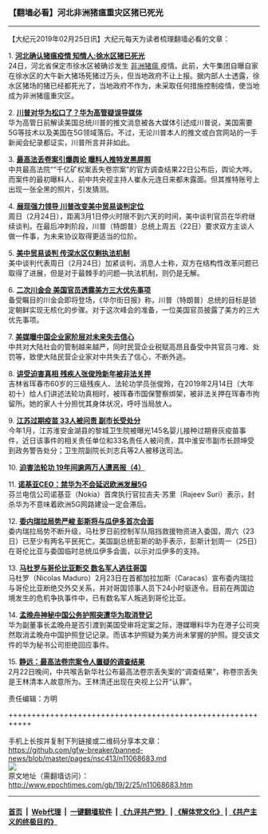 ### 【翻墙必看】河北非洲猪瘟重灾区猪已死光
------------------------

<p>
 【大纪元2019年02月25日讯】大纪元每天为读者梳理翻墙必看的文章：
</p>
<p>
 1.
 <b>
  <a href="http://www.epochtimes.com/gb/19/2/24/n11068355.htm" rel="noopener noreferrer" target="_blank">
   河北确认猪瘟疫情 知情人:徐水区猪已死光
  </a>
 </b>
 <br/>
 24日，河北省保定市徐水区被确诊发生
 <a href="http://www.epochtimes.com/gb/tag/%E9%9D%9E%E6%B4%B2%E7%8C%AA%E7%98%9F.html">
  非洲猪瘟
 </a>
 疫情。此前，大午集团自曝自家在徐水区的大午新大猪场死猪过万头，但当地政府不让上报。据内部人士透露，徐水区猪场的猪已经都死光了，当地政府不作为，未采取任何措施控制疫情，使当地成为非洲猪瘟重灾区。
</p>
<p>
 2.
 <b>
  <a href="http://www.epochtimes.com/gb/19/2/24/n11068381.htm" rel="noopener noreferrer" target="_blank">
   川普对华为松口了？华为高管疑误导媒体
  </a>
 </b>
 <br/>
 华为高管日前解读美国总统川普的推文消息被各大媒体引述成川普说，美国需要5G等技术以及美国在5G领域落后。不过，无论川普本人的推文或白宫网站的一手新闻会纪录都证实，川普所言并非如此。
</p>
<p>
 3.
 <b>
  <a href="http://www.epochtimes.com/gb/19/2/24/n11067110.htm" rel="noopener noreferrer" target="_blank">
   最高法丢卷案引爆舆论 曝料人推特发黑屏照
  </a>
 </b>
 <br/>
 中共最高法院““千亿矿权案丢失卷宗案”的官方调查结果22日公布后，舆论大哗。而案件的最初曝料人、前中共央视主持人崔永元连日来都未露面。但其推特账号上出现一张全黑的照片，引发猜测。
</p>
<p>
 4.
 <b>
  <a href="http://www.epochtimes.com/gb/19/2/24/n11068404.htm" rel="noopener noreferrer" target="_blank">
   展现强力领导 川普改变美中贸易谈判定位
  </a>
 </b>
 <br/>
 周日（2月24日），距离3月1日停火时限不到六天的时间，美中谈判官员在华府继续谈判。在最后冲刺阶段，川普（特朗普）总统上周五（22日）要求双方主谈人做一件事，为未来协议取得更适当的位阶。
</p>
<p>
 5.
 <b>
  <a href="http://www.epochtimes.com/gb/19/2/24/n11068455.htm" rel="noopener noreferrer" target="_blank">
   美中贸易谈判 传深水区仅剩执法机制
  </a>
 </b>
 <br/>
 美中谈判代表周日（2月24日）加紧谈判，消息人士称，双方在结构性改革问题已取得了进展，但是对于最棘手的问题—执法机制，则仍是无解。
</p>
<p>
 6.
 <b>
  <a href="http://www.epochtimes.com/gb/19/2/24/n11068276.htm" rel="noopener noreferrer" target="_blank">
   二次川金会 美国官员透露美方三大优先事项
  </a>
 </b>
 <br/>
 备受瞩目的川金会即将登场，《华尔街日报》称，川普（特朗普）总统的目标是锁定朝鲜实现无核化的步骤。对于这次峰会的准备，一位美国官员披露了美方的三大优先事项。
</p>
<p>
 7.
 <b>
  <a href="http://www.epochtimes.com/gb/19/2/24/n11068314.htm" rel="noopener noreferrer" target="_blank">
   美媒曝中国企业家阶层对未来失去信心
  </a>
 </b>
 <br/>
 中共对大陆社会的管制越来越严，同时民营企业税赋高昂且备受中共官员刁难、处罚等，致使大陆民营企业家对中共失去了信心，不断外逃。
</p>
<p>
 8.
 <b>
  <a href="http://www.epochtimes.com/gb/19/2/24/n11067727.htm" rel="noopener noreferrer" target="_blank">
   讲受迫害真相 残疾人张俊玲新年被非法关押
  </a>
 </b>
 <br/>
 吉林省珲春市60岁的三级残疾人、法轮功学员张俊玲，在2019年2月14日（大年初十）给人们讲述法轮功真相时，被珲春市国保警察绑架，被非法关押在珲春市拘留所。她的家人十分担忧其身体状况，呼吁当局放人。
</p>
<p>
 9.
 <b>
  <a href="http://www.epochtimes.com/gb/19/2/24/n11067735.htm" rel="noopener noreferrer" target="_blank">
   江苏过期疫苗 33人被问责 副市长受处分
  </a>
 </b>
 <br/>
 今年1月，江苏淮安金湖县的黎城卫生院被曝光145名婴儿接种过期脊灰疫苗事件，近日该事件的相关责任单位和33名责任人被问责，其中淮安市副市长顾坤受到政务警告处分；卫生院副院长刘志兵等2人被移送司法。
</p>
<p>
 10.
 <b>
  <a href="http://www.epochtimes.com/gb/19/2/24/n11068299.htm" rel="noopener noreferrer" target="_blank">
   迫害法轮功 19年间逾两万人遭恶报（4）
  </a>
 </b>
</p>
<p>
 11.
 <b>
  <a href="http://www.epochtimes.com/gb/19/2/24/n11068199.htm" rel="noopener noreferrer" target="_blank">
   诺基亚CEO：禁华为不会延迟欧洲发展5G
  </a>
 </b>
 <br/>
 芬兰电信公司诺基亚（Nokia）首席执行官拉吉夫·苏里（Rajeev Suri）表示，封杀华为不意味着欧洲5G网路建设一定会滞后。
</p>
<p>
 12.
 <b>
  <a href="http://www.epochtimes.com/gb/19/2/24/n11067617.htm" rel="noopener noreferrer" target="_blank">
   委内瑞拉局势严峻 彭斯将与瓜伊多首次会面
  </a>
 </b>
 <br/>
 委内瑞拉局势不断升级，马杜罗日前控制军队阻挡救援物资进入委国，周六（23日）已至少有两名平民死亡。美国副总统彭斯的助手表示，彭斯计划周一（25日）在哥伦比亚与委国临时总统瓜伊多会面，以示对瓜伊多的支持。
</p>
<p>
 13.
 <b>
  <a href="http://www.epochtimes.com/gb/19/2/24/n11068189.htm" rel="noopener noreferrer" target="_blank">
   马杜罗与哥伦比亚断交 数名军人逃往哥国
  </a>
 </b>
 <br/>
 马杜罗（Nicolas Maduro）2月23日在首都加拉加斯（Caracas）宣布委内瑞拉与哥伦比亚断绝交外交关系，并对哥国领事人员下24小时驱逐令。目前在两国边境发生的危机争执事件中，已有数名军人叛逃到哥伦比亚。
</p>
<p>
 14.
 <b>
  <a href="http://www.epochtimes.com/gb/19/2/24/n11067366.htm" rel="noopener noreferrer" target="_blank">
   孟晚舟神秘中国公务护照突遭华为取消登记
  </a>
 </b>
 <br/>
 华为副董事长孟晚舟是否引渡到美国受审将定案之际，港媒曝料华为在港子公司突然取消孟晚舟中国护照登记记录。而该本护照疑为美方尚未掌握的护照。提交该文件的华为秘书公司拒绝回应事件。
</p>
<p>
 15.
 <b>
  <a href="http://www.epochtimes.com/gb/19/2/24/n11067387.htm" rel="noopener noreferrer" target="_blank">
   静远：最高法卷宗案令人置疑的调查结果
  </a>
 </b>
 <br/>
 2月22日晚间，中共喉舌新华社公布最高法卷宗丢失案的“调查结果”，称卷宗丢失是王林清本人故意所为。王林清还出现在央视上公开“认罪”。
</p>
<p>
 责任编辑：方明
</p>

+++++++++++++++++++++++++++++++++++++++++++++++++++++++++++<br/><br/>
手机上长按并复制下列链接或二维码分享本文章：<br/>
https://github.com/gfw-breaker/banned-news/blob/master/pages/nsc413/n11068683.md <br/>
<a href='https://github.com/gfw-breaker/banned-news/blob/master/pages/nsc413/n11068683.md'><img src='https://github.com/gfw-breaker/banned-news/blob/master/pages/nsc413/n11068683.md.png'/></a> <br/>
原文地址（需翻墙访问）：http://www.epochtimes.com/gb/19/2/25/n11068683.htm


------------------------
#### [首页](https://github.com/gfw-breaker/banned-news/blob/master/README.md) &nbsp;|&nbsp; [Web代理](https://github.com/labour-camp/helloworld) &nbsp;|&nbsp; [一键翻墙软件](https://github.com/gfw-breaker/nogfw/blob/master/README.md) &nbsp;| [《九评共产党》](https://github.com/gfw-breaker/9ping.md/blob/master/README.md#九评之一评共产党是什么) | [《解体党文化》](https://github.com/gfw-breaker/jtdwh.md/blob/master/README.md) | [《共产主义的终极目的》](https://github.com/gfw-breaker/gczydzjmd.md/blob/master/README.md)

